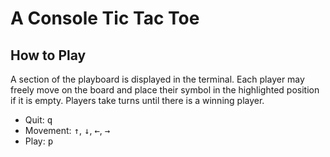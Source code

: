 # A Console Tic Tac Toe

## How to Play

A section of the playboard is displayed in the terminal. Each player may freely
move on the board and place their symbol in the highlighted position if it is
empty. Players take turns until there is a winning player.

- Quit: <kbd>q</kbd>
- Movement: <kbd>↑</kbd>, <kbd>↓</kbd>, <kbd>←</kbd>, <kbd>→</kbd>
- Play: <kbd>p</kbd>
